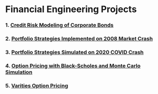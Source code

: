 # Financial Engineering Projects
### 1. [Credit Risk Modeling of Corporate Bonds](https://github.com/fendihalim/fendihalim/blob/main/Financial%20Engineering/credit-risk-modeling)
### 2. [Portfolio Strategies Implemented on 2008 Market Crash](https://github.com/fendihalim/fendihalim/blob/main/Financial%20Engineering/financial-optimization-simulation)
### 3. [Portfolio Strategies Simulated on 2020 COVID Crash](https://github.com/fendihalim/fendihalim/blob/main/Financial%20Engineering/financial-optimization-simulation)
### 4. [Option Pricing with Black-Scholes and Monte Carlo Simulation](https://github.com/fendihalim/fendihalim/blob/main/Financial%20Engineering/option-asset-pricing)
### 5. [Varities Option Pricing](https://github.com/fendihalim/fendihalim/blob/main/Financial%20Engineering/option-pricing)
